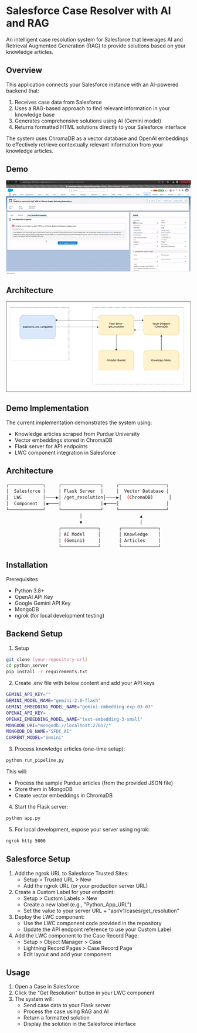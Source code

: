 # Salesforce Case Resolver with AI and RAG

An intelligent case resolution system for Salesforce that leverages AI and Retrieval Augmented Generation (RAG) to provide solutions based on your knowledge articles.

## Overview
This application connects your Salesforce instance with an AI-powered backend that:
1. Receives case data from Salesforce
2. Uses a RAG-based approach to find relevant information in your knowledge base
3. Generates comprehensive solutions using AI (Gemini model)
4. Returns formatted HTML solutions directly to your Salesforce interface

The system uses ChromaDB as a vector database and OpenAI embeddings to effectively retrieve contextually relevant information from your knowledge articles.

## Demo
![Design](https://github.com/rahul07bagul/Salesforce-CaseSolver-AI/blob/main/assets/demo.gif)

## Architecture
![Design](https://github.com/rahul07bagul/Salesforce-CaseSolver-AI/blob/main/assets/sfdc_case_resolver_design.png)

## Demo Implementation
The current implementation demonstrates the system using:
- Knowledge articles scraped from Purdue University
- Vector embeddings stored in ChromaDB
- Flask server for API endpoints
- LWC component integration in Salesforce

## Architecture
```bash
┌─────────────┐     ┌───────────────┐     ┌──────────────────┐
│  Salesforce │     │ Flask Server  │     │  Vector Database │
│  LWC        │────▶│ /get_resolution│────▶│  (ChromaDB)      │
│  Component  │◀────│               │◀────│                  │
└─────────────┘     └───────────────┘     └──────────────────┘
                            │                      ▲
                            ▼                      │
                    ┌──────────────┐       ┌──────────────┐
                    │ AI Model     │       │ Knowledge    │
                    │ (Gemini)     │       │ Articles     │
                    └──────────────┘       └──────────────┘
```
## Installation
Prerequisites
- Python 3.8+
- OpenAI API Key
- Google Gemini API Key
- MongoDB
- ngrok (for local development testing)

## Backend Setup
1. Setup
```bash
git clone [your-repository-url]
cd python_server
pip install -r requirements.txt
```
2. Create .env file with below content and add your API keys
```bash
GEMINI_API_KEY=""
GEMINI_MODEL_NAME="gemini-2.0-flash"
GEMINI_EMBEDDING_MODEL_NAME="gemini-embedding-exp-03-07"
OPENAI_API_KEY=
OPENAI_EMBEDDING_MODEL_NAME="text-embedding-3-small"
MONGODB_URI="mongodb://localhost:27017/"
MONGODB_DB_NAME="SFDC_AI"
CURRENT_MODEL="Gemini"
```
3. Process knowledge articles (one-time setup):
```bash
python run_pipeline.py
```
This will:
- Process the sample Purdue articles (from the provided JSON file)
- Store them in MongoDB
- Create vector embeddings in ChromaDB
4. Start the Flask server:
```bash
python app.py
```
5. For local development, expose your server using ngrok:
  ```bash
  ngrok http 5000
  ```

## Salesforce Setup
1. Add the ngrok URL to Salesforce Trusted Sites:
    - Setup > Trusted URL > New
    - Add the ngrok URL (or your production server URL)
2. Create a Custom Label for your endpoint:
    - Setup > Custom Labels > New
    - Create a new label (e.g., "Python_App_URL")
    - Set the value to your server URL + "api/v1/cases/get_resolution"
3. Deploy the LWC component:
    - Use the LWC component code provided in the repository
    - Update the API endpoint reference to use your Custom Label
4. Add the LWC component to the Case Record Page:
    - Setup > Object Manager > Case
    - Lightning Record Pages > Case Record Page
    - Edit layout and add your component

## Usage
1. Open a Case in Salesforce
2. Click the "Get Resolution" button in your LWC component
3. The system will:
   - Send case data to your Flask server
   - Process the case using RAG and AI
   - Return a formatted solution
   - Display the solution in the Salesforce interface


